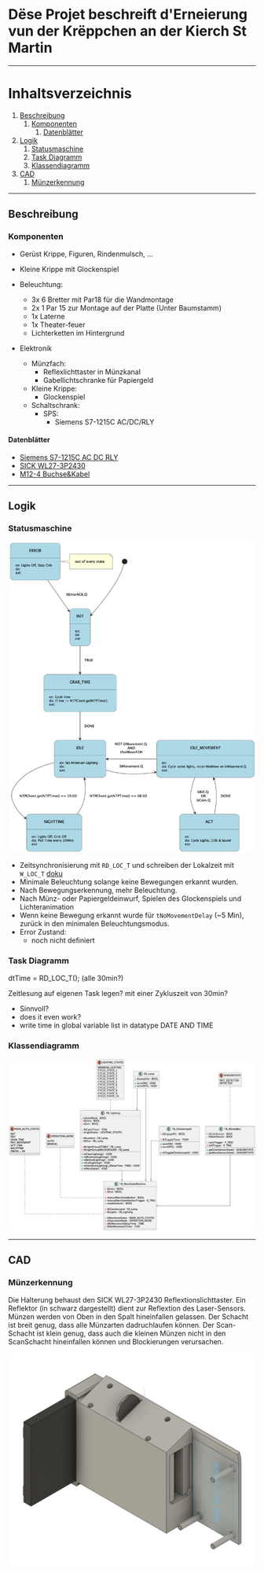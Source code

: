 # Dëse Projet beschreift d'Erneierung vun der Krëppchen an der Kierch St Martin

***

# Inhaltsverzeichnis

1. [Beschreibung](#beschreibung)
    1. [Komponenten](#komponenten)
        1. [Datenblätter](#datenblätter)
1. [Logik](#logik)
    1. [Statusmaschine](#statusmaschine)
    1. [Task Diagramm](#task-diagramm)
    1. [Klassendiagramm](#klassendiagramm)
1. [CAD](#cad)
    1. [Münzerkennung](#münzerkennung)

***

## Beschreibung

### Komponenten

- Gerüst Krippe, Figuren, Rindenmulsch, ...
- Kleine Krippe mit Glockenspiel
- Beleuchtung:
    - 3x 6 Bretter mit Par18 für die Wandmontage
    - 2x 1 Par 15 zur Montage auf der Platte (Unter Baumstamm)
    - 1x Laterne
    - 1x Theater-feuer
    - Lichterketten im Hintergrund

- Elektronik
    - Münzfach:
        - Reflexlichttaster in Münzkanal 
        - Gabellichtschranke für Papiergeld
    - Kleine Krippe:
        - Glockenspiel
    - Schaltschrank:
        - SPS:
            - Siemens S7-1215C AC/DC/RLY


#### Datenblätter

- [Siemens S7-1215C AC DC RLY](./Datasheets/Siemens_S71215_AC-DC-RLY.pdf)
- [SICK WL27-3P2430](./Datasheets/Sick_Lichtschranke_WL27-3P2430_1027769_de.pdf)
- [M12-4 Buchse&Kabel](./Datasheets/SICK_M12-5_Buchse_dataSheet_YF2A14-050VB3XLEAX_2096235_de.pdf)

***           

## Logik

### Statusmaschine

![Krippe_Statusmaschine](./out/diagrams/stateMachine/stateMachine.png)

- Zeitsynchronisierung mit ``RD_LOC_T`` und schreiben der Lokalzeit mit ``W_LOC_T`` [doku](https://support.industry.siemens.com/cs/mdm/109747174?c=81662456587&dl=ru&lc=en-US)
- Minimale Beleuchtung solange keine Bewegungen erkannt wurden. 
- Nach Bewegungserkennung, mehr Beleuchtung. 
- Nach Münz- oder Papiergeldeinwurf, Spielen des Glockenspiels und Lichteranimation
- Wenn keine Bewegung erkannt wurde für ``tNoMovementDelay`` (~5 Min), zurück in den minimalen Beleuchtungsmodus. 
- Error Zustand:
    - noch nicht definiert

### Task Diagramm

dtTime = RD_LOC_T(); (alle 30min?)

Zeitlesung auf eigenen Task legen? mit einer Zykluszeit von 30min?
- Sinnvoll?
- does it even work?
- write time in global variable list in datatype DATE AND TIME

### Klassendiagramm

![Klassendiagramm_Krippe_StMartin](./out/diagrams/classDiag/classDiag.png "Klassendiagramm_Krippe_StMartin")

***

## CAD

### Münzerkennung

Die Halterung behaust den SICK WL27-3P2430 Reflextionslichttaster. Ein Reflektor (in schwarz dargestellt) dient zur Reflextion des Laser-Sensors. Münzen werden von Oben in den Spalt hineinfallen gelassen. Der Schacht ist breit genug, dass alle Münzarten dadruchlaufen können. Der Scan-Schacht ist klein genug, dass auch die kleinen Münzen nicht in den ScanSchacht hineinfallen können und Blockierungen verursachen. 

![Sensor-Halter für Münzen](./CAD/CoinSensorTray/CoinSensorTray.png)